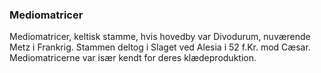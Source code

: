 ### Mediomatricer


Mediomatricer, keltisk stamme, hvis hovedby var Divodurum, nuværende Metz i Frankrig. Stammen deltog i Slaget ved Alesia i 52 f.Kr. mod Cæsar. Mediomatricerne var især kendt for deres klædeproduktion.